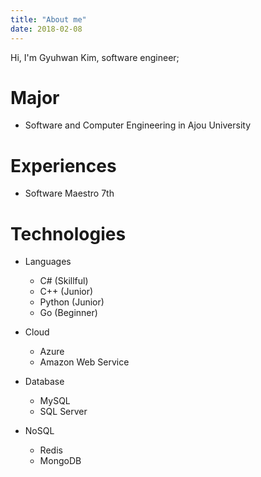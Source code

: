 ```yaml
---
title: "About me"
date: 2018-02-08
---
```


Hi, I'm Gyuhwan Kim, software engineer;

# Major
- Software and Computer Engineering in Ajou University


# Experiences
- Software Maestro 7th


# Technologies
- Languages
    - C# (Skillful)
    - C++ (Junior)
    - Python (Junior)
    - Go (Beginner)


- Cloud
    - Azure
    - Amazon Web Service


- Database
    - MySQL
    - SQL Server

- NoSQL
    - Redis
    - MongoDB
